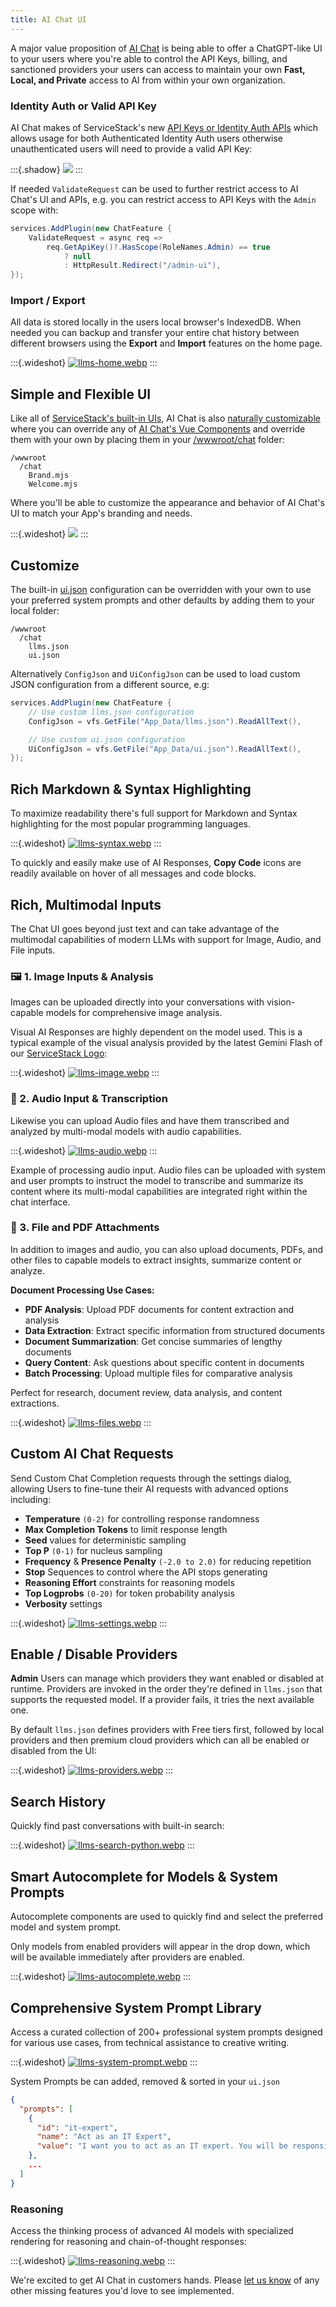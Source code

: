 ```yaml
---
title: AI Chat UI
---
```


A major value proposition of [AI Chat](/ai-chat-api) is being able to offer a ChatGPT-like UI to your users where you're able to control the API Keys, billing, and sanctioned providers your users can access to maintain your own **Fast, Local, and Private** access to AI from within your own organization.

### Identity Auth or Valid API Key

AI Chat makes of ServiceStack's new [API Keys or Identity Auth APIs](https://servicestack.net/posts/apikey_auth_apis) which allows usage for both Authenticated Identity Auth users otherwise unauthenticated users will need to provide a valid API Key:

:::{.shadow}
[![](/img/pages/ai-chat/ai-chat-ui-apikey.webp)](/img/pages/ai-chat/ai-chat-ui-apikey.webp)
:::

If needed `ValidateRequest` can be used to further restrict access to AI Chat's UI and APIs, e.g. you can restrict access to API Keys with the `Admin` scope with:

```csharp
services.AddPlugin(new ChatFeature {
    ValidateRequest = async req => 
        req.GetApiKey()?.HasScope(RoleNames.Admin) == true 
            ? null 
            : HttpResult.Redirect("/admin-ui"),
});
```

### Import / Export

All data is stored locally in the users local browser's IndexedDB. When needed you can backup and transfer your
entire chat history between different browsers using the **Export** and **Import** features on the home page.

:::{.wideshot}
[![llms-home.webp](/img/pages/ai-chat/llms-home.webp)](/img/pages/ai-chat/llms-home.webp)
:::

## Simple and Flexible UI

Like all of [ServiceStack's built-in UIs](https://servicestack.net/auto-ui), AI Chat is also [naturally customizable](/locode/custom-overview)
where you can override any of [AI Chat's Vue Components](https://github.com/ServiceStack/ServiceStack/tree/main/ServiceStack/src/ServiceStack.AI.Chat/chat)
and override them with your own by placing them in your
[/wwwroot/chat](https://github.com/ServiceStack/ServiceStack/tree/main/ServiceStack/tests/AdhocNew/wwwroot/chat) folder:

```files
/wwwroot
  /chat
    Brand.mjs
    Welcome.mjs
```

Where you'll be able to customize the appearance and behavior of AI Chat's UI to match your App's branding and needs.

:::{.wideshot}
[![](/img/pages/ai-chat/ai-chat-custom-ui.webp)](/img/pages/ai-chat/ai-chat-custom-ui.webp)
:::

## Customize

The built-in [ui.json](https://github.com/ServiceStack/ServiceStack/blob/main/ServiceStack/src/ServiceStack.AI.Chat/chat/ui.json)
configuration can be overridden with your own to use your preferred system prompts and other defaults by adding them to your local folder:

```files
/wwwroot
  /chat
    llms.json
    ui.json
```

Alternatively `ConfigJson` and `UiConfigJson` can be used to load custom JSON configuration from a different source, e.g:

```csharp
services.AddPlugin(new ChatFeature {
    // Use custom llms.json configuration
    ConfigJson = vfs.GetFile("App_Data/llms.json").ReadAllText(),

    // Use custom ui.json configuration
    UiConfigJson = vfs.GetFile("App_Data/ui.json").ReadAllText(),
});

```

## Rich Markdown & Syntax Highlighting

To maximize readability there's full support for Markdown and Syntax highlighting for the most popular programming
languages.

:::{.wideshot}
[![llms-syntax.webp](/img/pages/ai-chat/llms-syntax.webp)](/img/pages/ai-chat/llms-syntax.webp)
:::

To quickly and easily make use of AI Responses, **Copy Code** icons are readily available on hover of all messages
and code blocks.

## Rich, Multimodal Inputs

The Chat UI goes beyond just text and can take advantage of the multimodal capabilities of modern LLMs
with support for Image, Audio, and File inputs.

### 🖼️ 1. Image Inputs & Analysis

Images can be uploaded directly into your conversations with vision-capable models for comprehensive image analysis.

Visual AI Responses are highly dependent on the model used. This is a typical example of the visual analysis provided by the latest Gemini Flash of our [ServiceStack Logo](/img/logo.png):

:::{.wideshot}
[![llms-image.webp](/img/pages/ai-chat/llms-image.webp)](/img/pages/ai-chat/llms-image.webp)
:::

### 🎤 2. Audio Input & Transcription

Likewise you can upload Audio files and have them transcribed and analyzed by multi-modal models with audio capabilities.

:::{.wideshot}
[![llms-audio.webp](/img/pages/ai-chat/llms-audio.webp)](/img/pages/ai-chat/llms-audio.webp)
:::

Example of processing audio input. Audio files can be uploaded with system and user prompts
to instruct the model to transcribe and summarize its content where its
multi-modal capabilities are integrated right within the chat interface.

### 📎 3. File and PDF Attachments

In addition to images and audio, you can also upload documents, PDFs, and other files to
capable models to extract insights, summarize content or analyze.

**Document Processing Use Cases:**
- **PDF Analysis**: Upload PDF documents for content extraction and analysis
- **Data Extraction**: Extract specific information from structured documents
- **Document Summarization**: Get concise summaries of lengthy documents
- **Query Content**: Ask questions about specific content in documents
- **Batch Processing**: Upload multiple files for comparative analysis

Perfect for research, document review, data analysis, and content extractions.

:::{.wideshot}
[![llms-files.webp](/img/pages/ai-chat/llms-files.webp)](/img/pages/ai-chat/llms-files.webp)
:::

## Custom AI Chat Requests

Send Custom Chat Completion requests through the settings dialog, allowing Users to fine-tune
their AI requests with advanced options including:

- **Temperature** `(0-2)` for controlling response randomness
- **Max Completion Tokens** to limit response length
- **Seed** values for deterministic sampling
- **Top P** `(0-1)` for nucleus sampling
- **Frequency** & **Presence Penalty** `(-2.0 to 2.0)` for reducing repetition
- **Stop** Sequences to control where the API stops generating
- **Reasoning Effort** constraints for reasoning models
- **Top Logprobs** `(0-20)` for token probability analysis
- **Verbosity** settings

:::{.wideshot}
[![llms-settings.webp](/img/pages/ai-chat/llms-settings.webp)](/img/pages/ai-chat/llms-settings.webp)
:::

## Enable / Disable Providers

**Admin** Users can manage which providers they want enabled or disabled at runtime.
Providers are invoked in the order they're defined in `llms.json` that supports the requested model.
If a provider fails, it tries the next available one.

By default `llms.json` defines providers with Free tiers first, followed by local providers and then 
premium cloud providers which can all be enabled or disabled from the UI:

:::{.wideshot}
[![llms-providers.webp](/img/pages/ai-chat/llms-providers.webp)](/img/pages/ai-chat/llms-providers.webp)
:::

## Search History

Quickly find past conversations with built-in search:

:::{.wideshot}
[![llms-search-python.webp](/img/pages/ai-chat/llms-search-python.webp)](/img/pages/ai-chat/llms-search-python.webp)
:::

## Smart Autocomplete for Models & System Prompts

Autocomplete components are used to quickly find and select the preferred model and system prompt.

Only models from enabled providers will appear in the drop down, which will be available immediately after
providers are enabled.

:::{.wideshot}
[![llms-autocomplete.webp](/img/pages/ai-chat/llms-autocomplete.webp)](/img/pages/ai-chat/llms-autocomplete.webp)
:::

## Comprehensive System Prompt Library

Access a curated collection of 200+ professional system prompts designed for various use cases, from technical assistance to creative writing.

:::{.wideshot}
[![llms-system-prompt.webp](/img/pages/ai-chat/llms-system-prompt.webp)](/img/pages/ai-chat/llms-system-prompt.webp)
:::

System Prompts be can added, removed & sorted in your `ui.json`

```json
{
  "prompts": [
    {
      "id": "it-expert",
      "name": "Act as an IT Expert",
      "value": "I want you to act as an IT expert. You will be responsible..."
    },
    ...
  ]
}
```

### Reasoning

Access the thinking process of advanced AI models with specialized rendering for reasoning and chain-of-thought responses:

:::{.wideshot}
[![llms-reasoning.webp](/img/pages/ai-chat/llms-reasoning.webp)](/img/pages/ai-chat/llms-reasoning.webp)
:::

We're excited to get AI Chat in customers hands. Please [let us know](https://servicestack.net/ideas) of any other missing features you'd love to see implemented.
